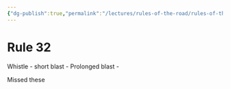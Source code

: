 ```yaml
---
{"dg-publish":true,"permalink":"/lectures/rules-of-the-road/rules-of-the-road-index/rule-32-definitions/"}
---
```


# Rule 32

Whistle - 
short blast - 
Prolonged blast - 

Missed these